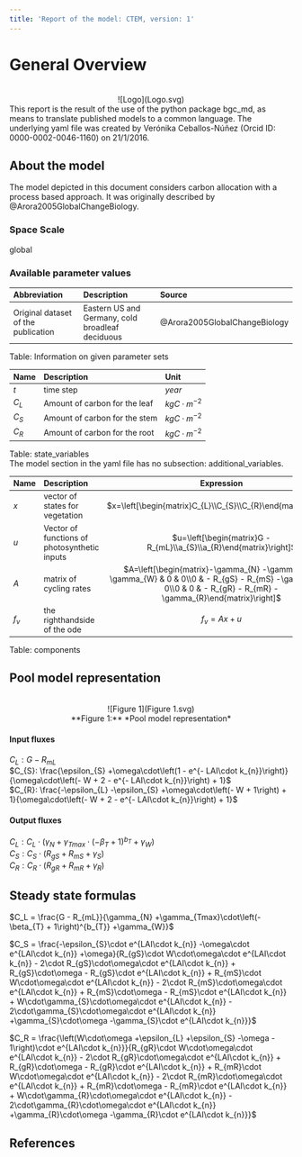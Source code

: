 ```yaml
---
title: 'Report of the model: CTEM, version: 1'
---
```

  
  
# General Overview  
  

<br>
<center>
![Logo](Logo.svg)
</center>
This report is the result of the use of the python package bgc_md, as means to translate published models to a common language.  The underlying yaml file was created by Verónika Ceballos-Núñez (Orcid ID: 0000-0002-0046-1160) on 21/1/2016.  
  
  
  
## About the model  
  
The model depicted in this document considers carbon allocation with a process based approach. It was originally described by @Arora2005GlobalChangeBiology.  
  
  
  
### Space Scale  
  
global
  
  
### Available parameter values  
  
  
  
Abbreviation|Description|Source  
:-----|:-----|:-----  
Original dataset of the publication|Eastern US and Germany, cold broadleaf deciduous|@Arora2005GlobalChangeBiology  
  Table:  Information on given parameter sets  
  
  
Name|Description|Unit  
:-----|:-----|:-----  
$t$|time step|$year$  
$C_{L}$|Amount of carbon for the leaf|$kgC\cdot m^{-2}$  
$C_{S}$|Amount of carbon for the stem|$kgC\cdot m^{-2}$  
$C_{R}$|Amount of carbon for the root|$kgC\cdot m^{-2}$  
  Table: state_variables  
The model section in the yaml file has no subsection: additional_variables.  
  
Name|Description|Expression  
:-----|:-----|:-----:  
$x$|vector of states for vegetation|$x=\left[\begin{matrix}C_{L}\\C_{S}\\C_{R}\end{matrix}\right]$  
$u$|Vector of functions of photosynthetic inputs|$u=\left[\begin{matrix}G - R_{mL}\\a_{S}\\a_{R}\end{matrix}\right]$  
$A$|matrix of cycling rates|$A=\left[\begin{matrix}-\gamma_{N} -\gamma_{T} -\gamma_{W} & 0 & 0\\0 & - R_{gS} - R_{mS} -\gamma_{S} & 0\\0 & 0 & - R_{gR} - R_{mR} -\gamma_{R}\end{matrix}\right]$  
$f_{v}$|the righthandside of the ode|$f_{v}=A x + u$  
  Table: components  
  
  
## Pool model representation  
  

<br>
<center>
![Figure 1](Figure 1.svg)<br>**Figure 1:** *Pool model representation*<br>
</center>
  
  
#### Input fluxes  
  
$C_{L}: G - R_{mL}$  
$C_{S}: \frac{\epsilon_{S} +\omega\cdot\left(1 - e^{- LAI\cdot k_{n}}\right)}{\omega\cdot\left(- W + 2 - e^{- LAI\cdot k_{n}}\right) + 1}$  
$C_{R}: \frac{-\epsilon_{L} -\epsilon_{S} +\omega\cdot\left(- W + 1\right) + 1}{\omega\cdot\left(- W + 2 - e^{- LAI\cdot k_{n}}\right) + 1}$  

  
  
#### Output fluxes  
  
$C_{L}: C_{L}\cdot\left(\gamma_{N} +\gamma_{Tmax}\cdot\left(-\beta_{T} + 1\right)^{b_{T}} +\gamma_{W}\right)$  
$C_{S}: C_{S}\cdot\left(R_{gS} + R_{mS} +\gamma_{S}\right)$  
$C_{R}: C_{R}\cdot\left(R_{gR} + R_{mR} +\gamma_{R}\right)$  
  
  
## Steady state formulas  
  
$C_L = \frac{G - R_{mL}}{\gamma_{N} +\gamma_{Tmax}\cdot\left(-\beta_{T} + 1\right)^{b_{T}} +\gamma_{W}}$  
  
  
  
$C_S = \frac{-\epsilon_{S}\cdot e^{LAI\cdot k_{n}} -\omega\cdot e^{LAI\cdot k_{n}} +\omega}{R_{gS}\cdot W\cdot\omega\cdot e^{LAI\cdot k_{n}} - 2\cdot R_{gS}\cdot\omega\cdot e^{LAI\cdot k_{n}} + R_{gS}\cdot\omega - R_{gS}\cdot e^{LAI\cdot k_{n}} + R_{mS}\cdot W\cdot\omega\cdot e^{LAI\cdot k_{n}} - 2\cdot R_{mS}\cdot\omega\cdot e^{LAI\cdot k_{n}} + R_{mS}\cdot\omega - R_{mS}\cdot e^{LAI\cdot k_{n}} + W\cdot\gamma_{S}\cdot\omega\cdot e^{LAI\cdot k_{n}} - 2\cdot\gamma_{S}\cdot\omega\cdot e^{LAI\cdot k_{n}} +\gamma_{S}\cdot\omega -\gamma_{S}\cdot e^{LAI\cdot k_{n}}}$  
  
  
  
$C_R = \frac{\left(W\cdot\omega +\epsilon_{L} +\epsilon_{S} -\omega - 1\right)\cdot e^{LAI\cdot k_{n}}}{R_{gR}\cdot W\cdot\omega\cdot e^{LAI\cdot k_{n}} - 2\cdot R_{gR}\cdot\omega\cdot e^{LAI\cdot k_{n}} + R_{gR}\cdot\omega - R_{gR}\cdot e^{LAI\cdot k_{n}} + R_{mR}\cdot W\cdot\omega\cdot e^{LAI\cdot k_{n}} - 2\cdot R_{mR}\cdot\omega\cdot e^{LAI\cdot k_{n}} + R_{mR}\cdot\omega - R_{mR}\cdot e^{LAI\cdot k_{n}} + W\cdot\gamma_{R}\cdot\omega\cdot e^{LAI\cdot k_{n}} - 2\cdot\gamma_{R}\cdot\omega\cdot e^{LAI\cdot k_{n}} +\gamma_{R}\cdot\omega -\gamma_{R}\cdot e^{LAI\cdot k_{n}}}$  
  
  
  
  
  
## References  
  
